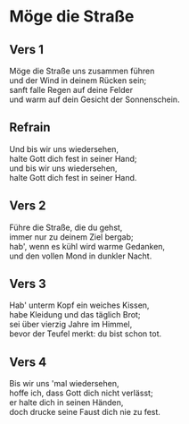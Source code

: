 # Möge die Straße

## Vers 1
Möge die Straße uns zusammen führen<br>
und der Wind in deinem Rücken sein;<br>
sanft falle Regen auf deine Felder<br>
und warm auf dein Gesicht der Sonnenschein.<br>

## Refrain
Und bis wir uns wiedersehen,<br>
halte Gott dich fest in seiner Hand;<br>
und bis wir uns wiedersehen,<br>
halte Gott dich fest in seiner Hand.<br>

## Vers 2
Führe die Straße, die du gehst,<br>
immer nur zu deinem Ziel bergab;<br>
hab', wenn es kühl wird warme Gedanken,<br>
und den vollen Mond in dunkler Nacht.<br>

## Vers 3
Hab' unterm Kopf ein weiches Kissen,<br>
habe Kleidung und das täglich Brot;<br>
sei über vierzig Jahre im Himmel,<br>
bevor der Teufel merkt: du bist schon tot.<br>

## Vers 4
Bis wir uns 'mal wiedersehen,<br>
hoffe ich, dass Gott dich nicht verlässt;<br>
er halte dich in seinen Händen,<br>
doch drucke seine Faust dich nie zu fest.<br>
